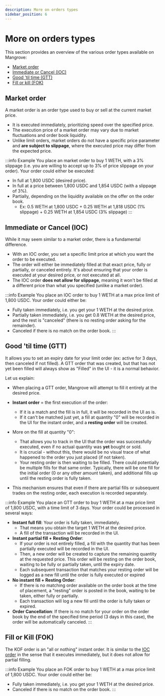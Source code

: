 ```yaml
---
description: More on orders types
sidebar_position: 6
---
```



# More on  orders types

This section provides an overview of the various order types available on Mangrove:

* [Market order](./more-on-order-types.md#market-order)
* [Immediate or Cancel (IOC)](./more-on-order-types.md#immediate-or-cancel-ioc)
* [Good 'til time (GTT)](./more-on-order-types.md#good-til-time-gtt)
* [Fill or kill (FOK)](./more-on-order-types.md#fill-or-kill-fok)


## Market order

A market order is an order type used to buy or sell at the current market price.
* It is executed immediately, prioritizing speed over the specified price.
* The execution price of a market order may vary due to market fluctuations and order book liquidity.
* Unlike limit orders, market orders do not have a specific price parameter and **are subject to slippage**, where the executed price may differ from the expected price.

:::info Example
You place an market order to buy 1 WETH, with a 3% slippage (i.e. you are willing to accept up to 3% of price slippage on your order).
Your order could either be executed:
* In full at 1,800 USDC (desired price).
* In full at a price between 1,800 USDC and 1,854 USDC (with a slippage of 3%).
* Partially, depending on the liquidity available on the offer on the order book.
    * Ex: 0.5 WETH at 1,800 USDC + 0.25 WETH at 1,818 USDC (1% slippage) + 0.25 WETH at 1,854 USDC (3% slippage)
:::


## Immediate or Cancel (IOC)
While it may seem similar to a market order, there is a fundamental difference.

* With an IOC order, you set a specific limit price at which you want the order to be executed.
* The order will either be immediately filled at that exact price, fully or partially, or canceled entirely. It's about ensuring that your order is executed at your desired price, or not executed at all.
* The IOC order **does not allow for slippage**, meaning it won't be filled at a different price than what you specified (unlike a market order).

:::info Example
You place an IOC order to buy 1 WETH at a max price limit of 1,800 USDC.
Your order could either be:
* Fully taken immediately, i.e. you get your 1 WETH at the desired price.
* Partially taken immediately, i.e. you get 0.8 WETH at the desired price, and the rest is "canceled" (there is no resting order asking for the remainder).
* Canceled if there is no match on the order book.
:::

## Good 'til time (GTT)

It allows you to set an expiry date for your limit order (ex: active for 3 days, then canceled if not filled).
A GTT order that was created, but that has not yet been filled will always show as "Filled" in the UI - it is a normal behavior.<br />

Let us explain:

* When placing a GTT order, Mangrove will attempt to fill it entirely at the desired price.

* **Instant order** = the first execution of the order:
    * If it is a match and the fill is in full, it will be recorded in the UI as is.
    * If it can't be matched just yet, a fill at quantity "0" will be recorded in the UI for the instant order, and a **resting order** will be created.

* More on the fill at quantity "0":
    * That allows you to track in the UI that the order was successfully executed, even if no actual quantity was **yet** bought or sold.
    * It is crucial - without this, there would be no visual trace of what happened to the order you just placed (if not taken). 
    * Your resting order is then waiting to be filled. There could potentially be multiple fills for that same order. Typically, there will be one fill for the initial order (0 or any other amount taken), and  additional fills up until the resting order is fully taken.

* This mechanism ensures that even if there are partial fills or subsequent trades on the resting order, each execution is recorded separately.

:::info Example
You place an GTT order to buy 1 WETH at a max price limit of 1,800 USDC, with a time limit of 3 days.
Your order could be processed in several ways:
* **Instant full fill**: Your order is fully taken, immediately.
    * That means you obtain the target 1 WETH at the desired price.
    * A fill of the transaction will be recorded in the UI.
* **Instant partial fill + Resting Order**:
    * If your order is not entirely filled, a fill with the quantity that has been partially executed will be recorded in the UI.
    * Then, a new order will be created to capture the remaining quantity at the requested price. This order will be resting on the order book, waiting to be fully or partially taken, until the expiry date.
    * Each subsequent transaction that matches your resting order will be logged as a new fill until the order is fully executed or expired
* **No instant fill + Resting Order**:
    * If there is no matching order available on the order book at the time of placement, a "resting" order is posted in the book, waiting to be taken, either fully or partially.
    * Each transaction will log a new fill until the order is fully taken or expired.
* **Order Cancellation**: If there is no match for your order on the order book by the end of the specified time period (3 days in this case), the order will be automatically canceled.
:::

## Fill or Kill (FOK)

The KOF order is an "all or nothing" instant order.
It is similar to the [IOC order](./more-on-order-types.md#immediate-or-cancel-ioc) in the sense that it executes immediately, but it does not allow for partial filling.


:::info Example
You place an FOK order to buy 1 WETH at a max price limit of 1,800 USDC.
Your order could either be:
* Fully taken immediately, i.e. you get your 1 WETH at the desired price.
* Canceled if there is no match on the order book.
:::